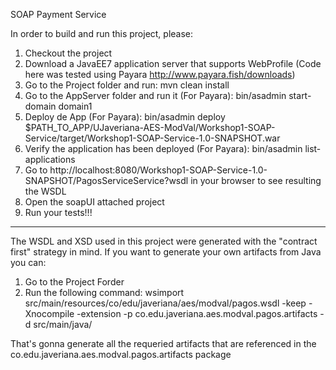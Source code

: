 SOAP Payment Service

In order to build and run this project, please:

1. Checkout the project
2. Download a JavaEE7 application server that supports WebProfile (Code here was tested using Payara http://www.payara.fish/downloads)
3. Go to the Project folder and run: mvn clean install
4. Go to the AppServer folder and run it (For Payara): bin/asadmin start-domain domain1
5. Deploy de App (For Payara): bin/asadmin deploy $PATH_TO_APP/UJaveriana-AES-ModVal/Workshop1-SOAP-Service/target/Workshop1-SOAP-Service-1.0-SNAPSHOT.war 
6. Verify the application has been deployed (For Payara): bin/asadmin list-applications
7. Go to http://localhost:8080/Workshop1-SOAP-Service-1.0-SNAPSHOT/PagosServiceService?wsdl in your browser to see resulting the WSDL
8. Open the soapUI attached project
9. Run your tests!!! 

-----

The WSDL and XSD used in this project were generated with the "contract first" strategy in mind. If you want to generate your own artifacts from Java you can:

1. Go to the Project Forder
2. Run the following command: wsimport src/main/resources/co/edu/javeriana/aes/modval/pagos.wsdl -keep -Xnocompile -extension -p co.edu.javeriana.aes.modval.pagos.artifacts -d src/main/java/

That's gonna generate all the requeried artifacts that are referenced in the co.edu.javeriana.aes.modval.pagos.artifacts package
